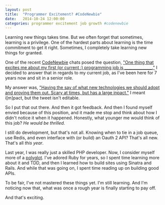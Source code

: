 ```yaml
---
layout: post
title:  "Programmer Excitement? #CodeNewbie"
date:   2014-10-24 12:00:00
categories: programmer excitement job growth #codenewbie
---
```

Learning new things takes time. But we often forget that sometimes, learning is a privilege. One of the hardest parts about learning is the time commitment to get it right. Sometimes, I completely take learning new things for granted.

One of the recent [CodeNewbie][code-newbie] chats posed the question, ["One thing that excites me about my first (or current :) programming job is ______________."][cn-chat-question] I decided to answer that in regards to my current job, as I've been here for 7 years now and sit in a senior role.

My answer was, ["Having the say of what new technologies we should adopt and proving them out. Scary at times, but has a large inpact."][cn-chat-answer] I meant i[m]pact, but the tweet isn't editable.

So I put that out there. And then it got feedback. And then I found myself envied because of this position, and it made me stop and think about how I didn't notice it when it happened. Honestly, what younger me would think of this job? *He would be thrilled.*

I still do development, but that's not all. Knowing when to tie in a job queue, use Redis, and even interface with (or build) an Oauth 2 API? That's all new. That's all *this year*.

Last year, I was really just a skilled PHP developer. Now, I consider myself more of a [polyglot][wiki-polyglot]. I've adored Ruby for years, so I spent time learning more about it and TDD, and then I learned how to build sites using Sinatra and Rails. And while that was going on, I spent time reading up on building good APIs.

To be fair, I've not mastered these things yet. I'm still learning. And I'm noticing now that, what was once a rough year is finally starting to pay off.

And that's exciting.

[code-newbie]: http://codenewbie.org
[cn-chat-question]: https://twitter.com/CodeNewbies/status/525090117476954112
[cn-chat-answer]: https://twitter.com/trueheart78/status/525091201939427328
[wiki-polyglot]: https://en.wikipedia.org/wiki/Polyglotism

